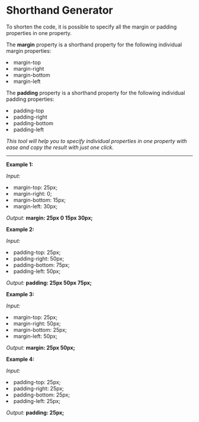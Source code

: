 # Shorthand Generator

To shorten the code, it is possible to specify all the margin or padding properties in one property.

The <strong>margin</strong> property is a shorthand property for the following individual margin properties:

<li>margin-top</li>
<li>margin-right</li>
<li>margin-bottom</li>
<li>margin-left</li>

The <strong>padding</strong> property is a shorthand property for the following individual padding properties:

<li>padding-top</li>
<li>padding-right</li>
<li>padding-bottom</li>
<li>padding-left</li>

<i>This tool will help you to specify individual properties in one property with ease and copy the result with just one click.</i>

<hr>

<b>Example 1:</b>

<i>Input:</i>
<li>margin-top: 25px;</li>
<li>margin-right: 0;</li>
<li>margin-bottom: 15px;</li>
<li>margin-left: 30px;</li>

<i>Output:</i> <strong>margin: 25px 0 15px 30px;</strong>

<b>Example 2:</b>

<i>Input:</i>
<li>padding-top: 25px;</li>
<li>padding-right: 50px;</li>
<li>padding-bottom: 75px;</li>
<li>padding-left: 50px;</li>

<i>Output:</i> <strong>padding: 25px 50px 75px;</strong>

<b>Example 3:</b>

<i>Input:</i>
<li>margin-top: 25px;</li>
<li>margin-right: 50px;</li>
<li>margin-bottom: 25px;</li>
<li>margin-left: 50px;</li>

<i>Output:</i> <strong>margin: 25px 50px;</strong>

<b>Example 4:</b>

<i>Input:</i>
<li>padding-top: 25px;</li>
<li>padding-right: 25px;</li>
<li>padding-bottom: 25px;</li>
<li>padding-left: 25px;</li>

<i>Output:</i> <strong>padding: 25px;</strong>
